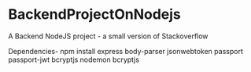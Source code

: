 # BackendProjectOnNodejs
A Backend NodeJS project - a small version of Stackoverflow

Dependencies-
npm install express body-parser jsonwebtoken passport passport-jwt bcryptjs nodemon bcryptjs

